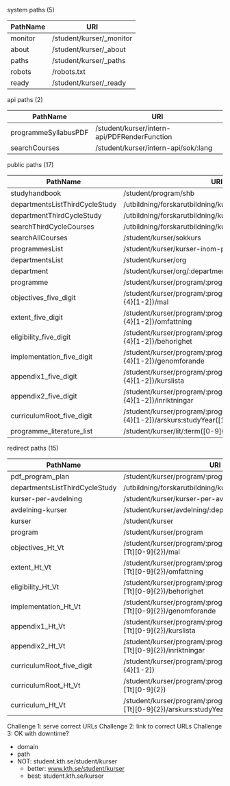 system paths (5)

| PathName | URI                       |
| -------- | ------------------------- |
| monitor  | /student/kurser/\_monitor |
| about    | /student/kurser/\_about   |
| paths    | /student/kurser/\_paths   |
| robots   | /robots.txt               |
| ready    | /student/kurser/\_ready   |

api paths (2)

| PathName             | URI                                          |
| -------------------- | -------------------------------------------- |
| programmeSyllabusPDF | /student/kurser/intern-api/PDFRenderFunction |
| searchCourses        | /student/kurser/intern-api/sok/:lang         |

public paths (17)

| PathName                       | URI                                                                                  |
| ------------------------------ | ------------------------------------------------------------------------------------ |
| studyhandbook                  | /student/program/shb                                                                 |
| departmentsListThirdCycleStudy | /utbildning/forskarutbildning/kurser/avdelning                                       |
| departmentThirdCycleStudy      | /utbildning/forskarutbildning/kurser/org/:departmentCode                             |
| searchThirdCycleCourses        | /utbildning/forskarutbildning/kurser/sok                                             |
| searchAllCourses               | /student/kurser/sokkurs                                                              |
| programmesList                 | /student/kurser/kurser-inom-program                                                  |
| departmentsList                | /student/kurser/org                                                                  |
| department                     | /student/kurser/org/:departmentCode                                                  |
| programme                      | /student/kurser/program/:programmeCode                                               |
| objectives_five_digit          | /student/kurser/program/:programmeCode/:term([0-9]{4}[1-2])/mal                      |
| extent_five_digit              | /student/kurser/program/:programmeCode/:term([0-9]{4}[1-2])/omfattning               |
| eligibility_five_digit         | /student/kurser/program/:programmeCode/:term([0-9]{4}[1-2])/behorighet               |
| implementation_five_digit      | /student/kurser/program/:programmeCode/:term([0-9]{4}[1-2])/genomforande             |
| appendix1_five_digit           | /student/kurser/program/:programmeCode/:term([0-9]{4}[1-2])/kurslista                |
| appendix2_five_digit           | /student/kurser/program/:programmeCode/:term([0-9]{4}[1-2])/inriktningar             |
| curriculumRoot_five_digit      | /student/kurser/program/:programmeCode/:term([0-9]{4}[1-2])/arskurs:studyYear([1-5]) |
| programme_literature_list      | /student/kurser/lit/:term([0-9]{4}[1-2])/:school([A-Z]+)                             |

redirect paths (15)

| PathName                       | URI                                                                                       |
| ------------------------------ | ----------------------------------------------------------------------------------------- |
| pdf_program_plan               | /student/kurser/program/:programmeCodeAndTerm.pdf                                         |
| departmentsListThirdCycleStudy | /utbildning/forskarutbildning/kurser                                                      |
| kurser-per-avdelning           | /student/kurser/kurser-per-avdelning                                                      |
| avdelning-kurser               | /student/kurser/avdelning/:departmentCode/kurser/                                         |
| kurser                         | /student/kurser                                                                           |
| program                        | /student/kurser/program                                                                   |
| objectives_Ht_Vt               | /student/kurser/program/:programmeCode/:term([VvHh][Tt][0-9]{2})/mal                      |
| extent_Ht_Vt                   | /student/kurser/program/:programmeCode/:term([VvHh][Tt][0-9]{2})/omfattning               |
| eligibility_Ht_Vt              | /student/kurser/program/:programmeCode/:term([VvHh][Tt][0-9]{2})/behorighet               |
| implementation_Ht_Vt           | /student/kurser/program/:programmeCode/:term([VvHh][Tt][0-9]{2})/genomforande             |
| appendix1_Ht_Vt                | /student/kurser/program/:programmeCode/:term([VvHh][Tt][0-9]{2})/kurslista                |
| appendix2_Ht_Vt                | /student/kurser/program/:programmeCode/:term([VvHh][Tt][0-9]{2})/inriktningar             |
| curriculumRoot_five_digit      | /student/kurser/program/:programmeCode/:term([0-9]{4}[1-2])                               |
| curriculumRoot_Ht_Vt           | /student/kurser/program/:programmeCode/:term([VvHh][Tt][0-9]{2})                          |
| curriculum_Ht_Vt               | /student/kurser/program/:programmeCode/:term([VvHh][Tt][0-9]{2})/arskurs:studyYear([1-5]) |

Challenge 1: serve correct URLs
Challenge 2: link to correct URLs
Challenge 3: OK with downtime?

- domain
- path
- NOT: student.kth.se/student/kurser
  - better: www.kth.se/student/kurser
  - best: student.kth.se/kurser
